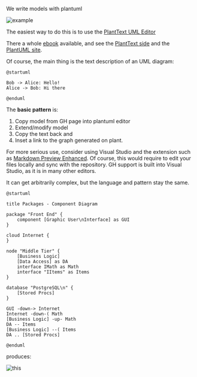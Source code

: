 We write models with plantuml 

![example](https://www.plantuml.com/plantuml/svg/SoWkIImgAStDuU9ooazIqBLJSCp9J4wrKl18pSd9L-G2yq32G5cWOAP2IKPgKIeNbqDgNWfG5m00)

The easiest way to do this is to use the [PlantText UML Editor](https://www.planttext.com/) 

There a whole [ebook](http://plantuml.sourceforge.net/PlantUML_Language_Reference_Guide.pdf)  available, and see the [PlantText side](http://blog.planttext.com/about/)  and the [PlantUML site](http://plantuml.com/). 

Of course, the main thing is the text description of an UML diagram:

```
@startuml

Bob -> Alice: Hello!
Alice -> Bob: Hi there

@enduml
```
The **basic pattern** is: 

1. Copy model from GH page into plantuml editor
2. Extend/modify model
3. Copy the text back and 
4. Inset a link to the graph generated on plant.

For more serious use, consider using Visual Studio and the extension such as [Markdown Preview Enhanced](https://marketplace.visualstudio.com/items?itemName=shd101wyy.markdown-preview-enhanced). Of course, this would require to edit your files locally and sync with the repository. GH support is built into Visual Studio, as it is in many other editors. 

It can get arbitrarily complex, but the  language and pattern stay the same. 

```
@startuml

title Packages - Component Diagram

package "Front End" {
    component [Graphic User\nInterface] as GUI
}

cloud Internet {
}
 
node "Middle Tier" {
    [Business Logic]
    [Data Access] as DA  
    interface IMath as Math
    interface "IItems" as Items
} 

database "PostgreSQL\n" {
    [Stored Procs]
}

GUI -down-> Internet
Internet -down-( Math
[Business Logic] -up- Math
DA -- Items
[Business Logic] --( Items
DA .. [Stored Procs]

@enduml
``` 

produces: 

![this](https://www.plantuml.com/plantuml/img/PP71JiCm44Jl-nMhdBYudu1Q25IHMYcezDJcOEmbjKZioDw80yg_iqbe3i4NM_DMipFoDh6EtBSD03jk24jjldHD2HK-XxOBdZnZxdGTTGlGpHIprnX4V_4smnz0EMOPlkoZxcxEu3bHlFh2CyLFRQX2dN1_Bc00C4teBKx84ul500W-M74-EcibnxkZUFU-FFN9UKe93w5sffh5NBF6dJ6YJzRv3d4YxhuHYwFcsyZ6UyMoec1gKpRYwGK30bWn_T19S1aIrv5ERuUhNuASE4IoMCPWKZKMaJweRFZswd6f0qklcJpCwzSjKFMTcf54L-elnVynCPYHZ6qswn2m9M_b0ty1) 
